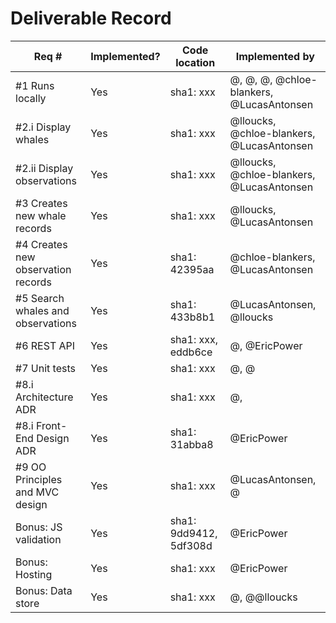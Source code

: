 # Deliverable Record

| Req # | Implemented? | Code location | Implemented by |
|-------|-------|-------|-------|
| #1 Runs locally | Yes | sha1: xxx | @, @, @, @chloe-blankers, @LucasAntonsen |
| #2.i Display whales | Yes | sha1: xxx |  @lloucks, @chloe-blankers, @LucasAntonsen |
| #2.ii Display observations | Yes | sha1: xxx | @lloucks, @chloe-blankers, @LucasAntonsen |
| #3 Creates new whale records | Yes | sha1: xxx | @lloucks, @LucasAntonsen |
| #4 Creates new observation records | Yes | sha1: 42395aa | @chloe-blankers, @LucasAntonsen |
| #5 Search whales and observations | Yes | sha1: 433b8b1 | @LucasAntonsen, @lloucks |
| #6 REST API | Yes | sha1: xxx, eddb6ce | @, @EricPower |
| #7 Unit tests | Yes | sha1: xxx | @, @ |
| #8.i Architecture ADR | Yes | sha1: xxx | @,  |
| #8.i Front-End Design ADR | Yes | sha1: 31abba8  | @EricPower |
| #9 OO Principles and MVC design | Yes | sha1: xxx | @LucasAntonsen, @ |
| Bonus: JS validation | Yes | sha1: 9dd9412, 5df308d | @EricPower |
| Bonus: Hosting | Yes | sha1: xxx | @EricPower |
| Bonus: Data store | Yes | sha1: xxx | @, @@lloucks |
